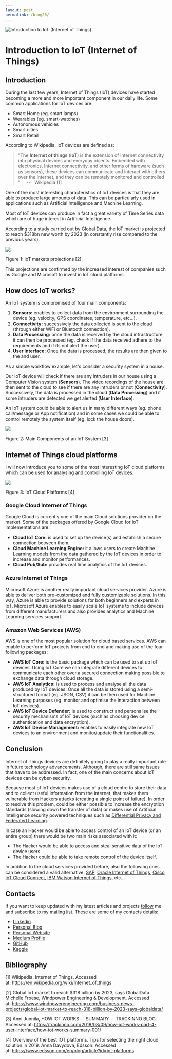 ```yaml
---
layout: post
permalink: /blog20/
---
```


![Introduction to IoT (Internet of Things)](https://www.freecodecamp.org/news/content/images/size/w2000/2019/08/internet_of_things_iot.jpg)

Introduction to IoT (Internet of Things)
========================================

Introduction
------------

During the last few years, Internet of Things (IoT) devices have started becoming a more and more important component in our daily life. Some common applications for IoT devices are:

-   Smart Home (eg. smart lamps)
-   Wearables (eg. smart-watches)
-   Autonomous vehicles
-   Smart cities
-   Smart Retail

According to Wikipedia, IoT devices are defined as:

> "The **Internet of things** (**IoT**) is the extension of Internet connectivity into physical devices and everyday objects. Embedded with electronics, Internet connectivity, and other forms of hardware (such as sensors), these devices can communicate and interact with others over the Internet, and they can be remotely monitored and controlled "                  --   Wikipedia [1]

One of the most interesting characteristics of IoT devices is that they are able to produce large amounts of data. This can be particularly used in applications such as Artificial Intelligence and Machine Learning.

Most of IoT devices can produce in fact a great variety of Time Series data which are of huge interest in Artificial Intelligence.

According to a study carried out by [Global Data](https://www.globaldata.com/), the IoT market is projected to reach $318bn new worth by 2023 (in constantly rise compared to the previous years).

![](https://www.freecodecamp.org/news/content/images/2019/08/IoT-grow-chart.png)

Figure 1: IoT markets projections [2].

This projections are confirmed by the increased interest of companies such as Google and Microsoft to invest in IoT cloud platforms.

How does IoT works?
-------------------

An IoT system is compromised of four main components:

1.  **Sensors:** enables to collect data from the environment surrounding the device (eg. velocity, GPS coordinates, temperature, etc...).
2.  **Connectivity:** successively the data collected is sent to the cloud (through either WiFi or Bluetooth connection).
3.  **Data Processing:** once the data is received by the cloud infrastructure, it can then be processed (eg. check if the data received adhere to the requirements and if its not alert the user).
4.  **User Interface:** Once the data is processed, the results are then given to the and user.

As a simple workflow example, let's consider a security system in a house.

Our IoT device will check if there are any intruders in our house using a Computer Vision system (**Sensors**). The video recordings of the house are then sent to the cloud to see if there are any intruders or not (**Connectivity**). Successively, the data is processed in the cloud (**Data Processing**) and if some intruders are detected we get alerted (**User Interface**).

An IoT system could be able to alert us in many different ways (eg. phone call/message or App notification) and in some cases we could be able to control remotely the system itself (eg. lock the house doors).

![](https://www.freecodecamp.org/news/content/images/2019/08/how-iot-works-summary.001.png)

Figure 2: Main Components of an IoT System [3]

Internet of Things cloud platforms
----------------------------------

I will now introduce you to some of the most interesting IoT cloud platforms which can be used for analysing and controlling IoT devices.

![](https://www.freecodecamp.org/news/content/images/2019/08/1_go7sTFOGN2fJGgYrI3E-FA.png)

Figure 3: IoT Cloud Platforms [4]

### Google Cloud Internet of Things

Google Cloud is currently one of the main Cloud solutions provider on the market. Some of the packages offered by Google Cloud for IoT implementations are:

-   **Cloud IoT Core:** is used to set up the device(s) and establish a secure connection between them.
-   **Cloud Machine Learning Engine:** it allows users to create Machine Learning models from the data gathered by the IoT devices in order to increase and monitor performances.
-   **Cloud Pub/Sub:** provides real time analytics of the IoT devices.

### Azure Internet of Things

Microsoft Azure is another really important cloud services provider. Azure is able to deliver both pre-customized and fully customizable solutions. In this way, Azure is able to provide solutions for both beginners and experts in IoT. Microsoft Azure enables to easily scale IoT systems to include devices from different manufacturers and also provides analytics and Machine Learning services support.

### Amazon Web Services (AWS)

AWS is one of the most popular solution for cloud based services. AWS can enable to perform IoT projects from end to end and making use of the four following packages:

-   **AWS IoT Core:** is the basic package which can be used to set up IoT devices. Using IoT Core we can integrate different devices to communicate each other over a secured connection making possible to exchange data through cloud storage.
-   **AWS IoT Analytics:** is used to process and analyse all the data produced by IoT devices. Once all the data is stored using a semi-structured format (eg. JSON, CSV) it can be then used for Machine Learning purposes (eg. monitor and optimise the interaction between IoT devices).
-   **AWS IoT Device Defender:** is used to construct and personalise the security mechanisms of IoT devices (such as choosing device authentication and data encryption).
-   **AWS IoT Device Management:** enables to easily integrate new IoT devices to an environment and monitor/update their functionalities.

Conclusion
----------

Internet of Things devices are definitely going to play a really important role in future technology advancements. Although, there are still same issues that have to be addressed. In fact, one of the main concerns about IoT devices can be cyber-security.

Because most of IoT devices makes use of a cloud centre to store their data and to collect useful information from the internet, that makes them vulnerable from Hackers attacks (creating a single point of failure). In order to resolve this problem, could be either possible to increase the encryption standards (slowing down the transfer of data) or makes use of Artificial Intelligence security powered techniques such as [Differential Privacy and Federated Learning](https://towardsdatascience.com/ai-differential-privacy-and-federated-learning-523146d46b85).

In case an Hacker would be able to access control of an IoT device (or an entire group) there would be two main risks associated with it:

-   The Hacker would be able to access and steal sensitive data of the IoT device users.
-   The Hacker could be able to take remote control of the device itself.

In addition to the cloud services provided before, also the following ones can be considered a valid alternative: [SAP](https://cloudplatform.sap.com/capabilities/product-info.SAP-Cloud-Platform-Internet-of-Things.48b79cfa-3d49-4a42-9249-e589696691ae.html), [Oracle Internet of Things](https://www.oracle.com/uk/internet-of-things/), [Cisco IoT Cloud Connect](https://www.cisco.com/c/en/us/solutions/service-provider/iot-cloud-connect/index.html), [IBM Watson Internet of Things](https://www.ibm.com/uk-en/internet-of-things), etc...

Contacts
--------

If you want to keep updated with my latest articles and projects [follow](https://medium.com/@pierpaoloippolito28?source=post_page---------------------------) me and subscribe to my [mailing list](http://eepurl.com/gwO-Dr?source=post_page---------------------------). These are some of my contacts details:

-   [Linkedin](https://uk.linkedin.com/in/pier-paolo-ippolito-202917146?source=post_page---------------------------)
-   [Personal Blog](https://pierpaolo28.github.io/blog/?source=post_page---------------------------)
-   [Personal Website](https://pierpaolo28.github.io/?source=post_page---------------------------)
-   [Medium Profile](https://towardsdatascience.com/@pierpaoloippolito28?source=post_page---------------------------)
-   [GitHub](https://github.com/pierpaolo28?source=post_page---------------------------)
-   [Kaggle](https://www.kaggle.com/pierpaolo28?source=post_page---------------------------)

Bibliography
------------

[1] Wikipedia, Internet of Things. Accessed at: <https://en.wikipedia.org/wiki/Internet_of_things>

[2] Global IoT market to reach $318 billion by 2023, says GlobalData. Michelle Froese, Windpower Engineering & Development. Accessed at: <https://www.windpowerengineering.com/business-news-projects/global-iot-market-to-reach-318-billion-by-2023-says-globaldata/>

[3] Anni Junnila, HOW IOT WORKS -- SUMMARY -- TRACKINNO BLOG. Accessed at: <https://trackinno.com/2018/08/09/how-iot-works-part-4-user-interface/how-iot-works-summary-001/>

[4] Overview of the best IOT platforms. Tips for selecting the right cloud solution in 2019. Anna Davydova, Edsson. Accessed at: <https://www.edsson.com/en/blog/article?id=iot-platforms>
